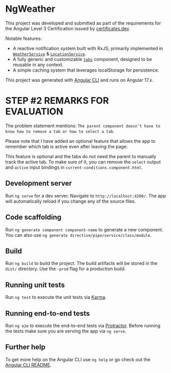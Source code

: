 # NgWeather

This project was developed and submitted as part of the requirements for the Angular Level 3 Certification issued by [certificates.dev](https://certificates.dev/).

Notable features:
- A reactive notification system built with RxJS; primarily implemented in [`WeatherService`](./src/app/weather.service.ts) & [`LocationService`](./src/app/location.service.ts).
- A fully generic and customizable [`tabs`](./src/app/shared/components/tabs/tabs.component.ts) component, designed to be reusable in any context.
- A simple caching system that leverages localStorage for persistence.

This project was generated with [Angular CLI](https://github.com/angular/angular-cli) and runs on Angular 17.x.

# STEP \#2 REMARKS FOR EVALUATION

The problem statement mentions: `The parent component doesn’t have to know how to remove a tab or how to
select a tab`.

Please note that I have added an optional feature that allows the app to remember which tab is active even after leaving the page.

This feature is optional and the tabs do not need the parent to manually track the active tab. To make sure of it, you can remove the `select` output and `active` input bindings in `current-conditions.component.html`.

## Development server

Run `ng serve` for a dev server. Navigate to `http://localhost:4200/`. The app will automatically reload if you change any of the source files.

## Code scaffolding

Run `ng generate component component-name` to generate a new component. You can also use `ng generate directive/pipe/service/class/module`.

## Build

Run `ng build` to build the project. The build artifacts will be stored in the `dist/` directory. Use the `-prod` flag for a production build.

## Running unit tests

Run `ng test` to execute the unit tests via [Karma](https://karma-runner.github.io).

## Running end-to-end tests

Run `ng e2e` to execute the end-to-end tests via [Protractor](http://www.protractortest.org/).
Before running the tests make sure you are serving the app via `ng serve`.

## Further help

To get more help on the Angular CLI use `ng help` or go check out the [Angular CLI README](https://github.com/angular/angular-cli/blob/master/README.md).

